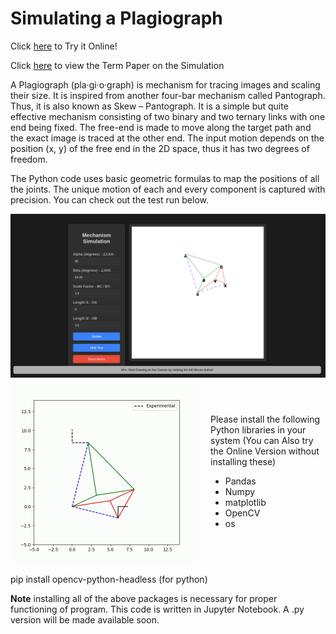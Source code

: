 # Simulating a Plagiograph

Click [here](https://plagioplotter.netlify.app/) to Try it Online!

Click [here](https://github.com/RVNayan/Plagiographplotter/blob/main/Reportv3.pdf) to view the Term Paper on the Simulation 

A Plagiograph (pla·gi·o·graph) is mechanism for tracing images and scaling their size. It is inspired from another four-bar mechanism called Pantograph. Thus, it is also known as Skew – Pantograph. It is a simple but quite effective mechanism consisting of two binary and two ternary links with one end being fixed. The free-end is made to move along the target path and the exact image is traced at the other end. The input motion depends on the position (x, y) of the free end in the 2D space, thus it has two degrees of freedom.

The Python code uses basic geometric formulas to map the positions of all the joints. The unique motion of each and every component is captured with precision. You can check out the test run below.

<div style="display: flex; justify-content: center;">
  <img src="./Img/browser.png" alt="Image" width="900"/>
</div>

<div style="display: flex; justify-content: center; align-items: center; gap: 20px;">
  <img src="./Img/motion.gif" alt="Image" width="300"/>
  <div>
    <p>Please install the following Python libraries in your system (You can Also try the Online Version without installing these)</p>
    <ul>
      <li>Pandas</li>
      <li>Numpy</li>
      <li>matplotlib</li>
      <li>OpenCV</li>
      <li>os</li>
    </ul>
  </div>
</div>



pip install opencv-python-headless (for python)

**Note** installing all of the above packages is necessary for proper functioning of program. 
This code is written in Jupyter Notebook. A .py version will be made available soon.


